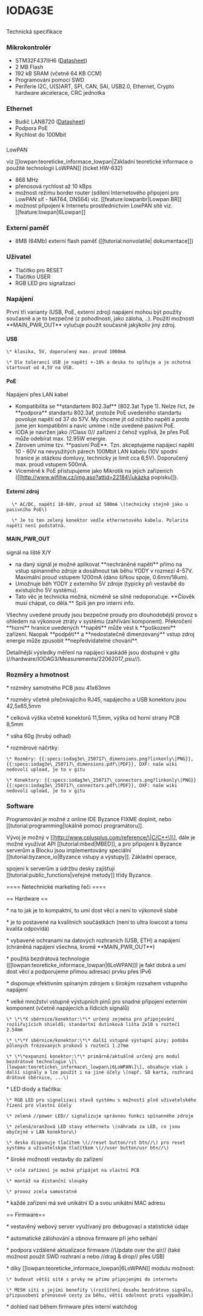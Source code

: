 # IODAG3E

## Technická specifikace

### Mikrokontrolér

*  STM32F437IIH6 \([Datasheet](http://www.st.com/content/ccc/resource/technical/document/datasheet/fd/8c/0a/19/13/8f/41/99/DM00077036.pdf/files/DM00077036.pdf/jcr:content/translations/en.DM00077036.pdf)\)
*  2 MB Flash
*  192 kB SRAM \(včetně 64 KB CCM\)
*  Programování pomocí SWD
*  Periferie I2C, U\(S\)ART, SPI, CAN, SAI, USB2.0, Ethernet, Crypto hardware akcelerace, CRC jednotka

### Ethernet

* Budič LAN8720   \([Datasheet](http://ww1.microchip.com/downloads/en/DeviceDoc/8720a.pdf)\)
* Podpora PoE 
* Rychlost do 100Mbit

### LowPAN

viz \[\[lowpan:teoreticke\_informace\_lowpan\|Základní teoretické informace o použité technologii LoWPAN\]\] \(ticket HW-632\)

* 868 MHz
* přenosová rychlost až 10 kBps
* možnost režimu border router \(sdílení Internetového připojení pro LowPAN síť - NAT64, DNS64\) viz. \[\[feature:lowpanbr\|Lowpan BR\]\]
* možnost připojení k Internetu prostřednictvím LowPAN sítě viz. \[\[feature:lowpan\|6Lowpan\]\]

### Externí paměť

* 8MB \(64Mb\) externí flash paměť \(\[\[tutorial:nonvolatile\| dokumentace\]\]\) 

### Uživatel

* Tlačítko pro RESET
* Tlačítko USER
* RGB LED pro signalizaci

### Napájení

První tři varianty \(USB, PoE, externí zdroj\) napájení mohou být použity současně a je to bezpečné \(z pohodlnosti, jako záloha, ..\). Použití možnosti \*\*MAIN\_PWR\_OUT\*\* vylučuje použít současně jakýkoliv jiný zdroj.

#### USB

    \* klasika, 5V, doporučený max. proud 1000mA 

    \* Dle tolerancí USB je napětí +-10% a deska to splňuje a je ochotná startovat od 4,5V na USB.



#### PoE

Napájení přes LAN kabel  

* Kompatibilita se \*\*standartem 802.3af\*\* \(802.3at Type 1\). Nelze říct, že \*\*podpora\*\* standartu 802.3af, protože PoE uvedeného standartu povoluje napětí od 37 do 57V. My chceme jít od nižšího napětí a proto jsme jen kompatibilní a navíc umíme i níže uvedené pasivní PoE.
* IODA je navržen jako //Class 0// zařízení z čehož vyplívá, že přes PoE může odebírat max. 12.95W energie.
* Zároven umíme tzv. \*\*pasivní PoE\*\*. Tzn. akceptujeme napájecí napětí 10 - 60V na nevyužitých párech 100Mbit LAN kabelu \(10V spodní hranice je otázkou domluvy, technicky je limit cca 6,5V\). Doporučený max. proud vstupem 500mA.
* Víceméně k PoE přistupujeme jako Mikrotik na jejich zařízeních \(\[\[http://www.wifihw.cz/img.asp?attid=22184\|ukázka popisku\]\]\).

#### Externí zdroj

      \* AC/DC, napětí 10-60V, proud až 500mA \(technicky stejně jako u pasivního PoE\)

      \* Je to ten zelený konektor vedle ethernetového kabelu. Polarita napětí není podstatná.



#### MAIN\_PWR\_OUT

signál na liště X/Y

* na daný signál je možné aplikovat \*\*nechráněné napětí\*\* přímo na vstup spínanného zdroje a dosáhnout tak běhu YODY v rozmezí 4-57V. Maximální proud vstupem 1200mA \(dáno šířkou spoje, 0.6mm/18um\).
* Umožnuje běh YODY z externího 5V zdroje \(typicky při vestavbě do existujícího 5V systému\). 
* Tato věc je technicka možná, nicméně se silně nedoporučuje. \*\*Člověk musí chápat, co dělá.\*\* Spíš jen pro interní info.

Všechny uvedené proudy jsou bezpečné proudy pro dlouhodobější provoz s ohledem na výkonové ztráty v systému \(zahřívání komponent\). Překročení \*\*horní\*\* hranice uvedených \*\*napětí\*\* může vést k \*\*poškození\*\* zařízení. Naopak \*\*podpětí\*\* a \*\*nedostatečně dimenzovaný\*\* vstup zdroj energie může zpusobit \*\*nepředvídatelné chování\*\*.

Detailnější výsledky měření na napájecí kaskádě jsou dostupné v gitu \(//hardware/IODAG3/Measurements/22062017\_psu//\).

### Rozměry a hmotnost

  \* rozměry samotného PCB jsou 41x63mm

  \* rozměry včetně přečnívajícího RJ45, napájecího a USB konektoru jsou 42,5x65,5mm

  \* celková výška včetně konektorů 11,5mm, výška od horní strany PCB 8,5mm

  \* váha 60g \(hrubý odhad\)

  \* rozměrové náčrtky: 

    \* Rozměry: {{:specs:iodag3e\_250717\_dimensions.png?linkonly\|PNG}}, {{:specs:iodag3e\_250717\_dimensions.pdf\|PDF}}, DXF: naše wiki nedovolí upload, je to v gitu

    \* Konektory: {{:specs:iodag3e\_250717\_connectors.png?linkonly\|PNG}}{{:specs:iodag3e\_250717\_connectors.pdf\|PDF}}, DXF: naše wiki nedovolí upload, je to v gitu

### Software

Programování je možné z online IDE Byzance FIXME doplnit, nebo \[\[tutorial:programming\|lokálně pomocí programátoru\]\].

Vývoj je možný v \[\[http://www.cplusplus.com/reference/\|C/C++\]\], dále je možné využívat API \[\[tutorial:mbed\|MBED\]\], a pro připojení k Byzance serverům a Blocku jsou implementovány speciální \[\[tutorial:byzance\_io\|Byzance vstupy a výstupy\]\]. Základní operace,

 spojení k serverům a údržbu desky zajišťují \[\[tutorial:public\_functions\|veřejné metody\]\] třídy Byzance.



==== Netechnické marketing řeči ====

== Hardware ==

  \* na to jak je to kompaktní, to umí dost věcí a není to výkonově slabé

  \* je to postavené na kvalitních součástkách \(není to ultra lowcost a tomu kvalita odpovídá\)

  \* vybavené ochranami na datových rozhraních \(USB, ETH\) a napájení \(chráněná napájení všechna, kromě \*\*MAIN\_PWR\_OUT\*\*\)

  \* použitá bezdrátová technologie \(\[\[lowpan:teoreticke\_informace\_lowpan\|6LoWPAN\]\]\) je fakt dobrá a umí dost věcí a podporujeme přímou adresaci prvku přes IPv6

  \* disponuje efektivním spínaným zdrojem s širokým rozsahem vstupního napájení

  \* velké množství vstupně výstupních pinů pro snadné připojení externím komponent \(včetně napájecích a řídicích signálů\)

    \* \*\*X sběrnice/konektor:\*\* určený zejména pro připojování rozšiřujících shieldů; standartní dutinková lišta 2x10 s roztečí 2.54mm

    \* \*\*Y sběrnice/konektor:\*\* další vstupně výstupní piny; podoba půlených frézovaných prokovů s roztečí 1.27mm

    \* \*\*expanzní konektor:\*\* primárně/aktuálně určený pro modul bezdrátové technologie \[\[lowpan:teoreticke\_informace\_lowpan\|6LoWPAN\]\], obsahuje však i další signály a lze použít i na jiné účely \(např. SD karta, rozhraní drátové sběrnice, ...\)

  \* LED diody a tlačítka:

    \* RGB LED pro signalizaci stavů systému s možností plně uživatelského řízení pro vlastní účely

    \* zelená //power LED// signalizuje správnou funkci spínanného zdroje

    \* zelená/oranžová LED stavy ethernetu \(náhrada za LED, co jsou obyčejně v LAN konektoru\)

    \* deska disponuje tlačítem \(//reset button/rst btn//\) pro reset systému a uživatelským tlačítkem \(//user button/usr btn//\)

  \* široké možnosti vestavby do zařízení

    \* celé zařízení je možné připájet na vlastní PCB

    \* montáž na distanční sloupky 

    \* provoz zcela samostatně

  \* každé zařízení má své unikátní ID a svou unikátní MAC adresu 



== Firmware==

  \* vestavěný webový server využívaný pro debugovací a statistické údaje

  \* automatické zálohování a obnova firmware při jeho selhání

  \* podpora vzdálené aktualizace firmware //Update over the air// \(také možnost použít SWD rozhraní a nebo //drag & drop// přes USB\)

  \* díky \[\[lowpan:teoreticke\_informace\_lowpan\|6LoWPAN\]\] modulu možnost:

    \* budovat větší sítě s prvky ne přímo připojenými do internetu

    \* MESH sítí s jejími benefity \(rozšíření dosahu bezdrátovo signálu, přizpusobení přenosové cesty za běhu, větší odolnost proti výpadkům\) 

  \* dohled nad během firmware přes interní watchdog 

